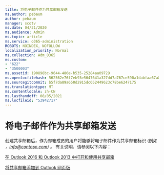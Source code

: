 ```yaml
---
title: 将电子邮件作为共享邮箱发送
ms.author: pebaum
author: pebaum
manager: scotv
ms.date: 04/21/2020
ms.audience: Admin
ms.topic: article
ms.service: o365-administration
ROBOTS: NOINDEX, NOFOLLOW
localization_priority: Normal
ms.collection: Adm_O365
ms.custom:
- "622"
- "3500003"
ms.assetid: 190898bc-9644-480e-b535-25284aa09729
ms.openlocfilehash: 562562e76f7eb93e5647641a327dd7a767ce590a1dabfaa67a89b3f4f53f35c4
ms.sourcegitcommit: b5f7da89a650d2915dc652449623c78be6247175
ms.translationtype: MT
ms.contentlocale: zh-CN
ms.lasthandoff: 08/05/2021
ms.locfileid: "53942717"
---
```

# <a name="sending-email-as-the-shared-mailbox"></a>将电子邮件作为共享邮箱发送

创建共享邮箱后，作为邮箱成员的用户将能够将电子邮件作为共享邮箱标识 (例如 *，info@contoso.com) 。* 有关说明，请参阅以下内容：
  
[在 Outlook 2016 和 Outlook 2013 中打开和使用共享邮箱](https://support.office.com/article/open-and-use-a-shared-mailbox-in-outlook-2016-and-outlook-2013-d94a8e9e-21f1-4240-808b-de9c9c088afd)
  
[将共享邮箱添加到 Outlook 网页版](https://support.office.com/article/add-a-shared-mailbox-to-outlook-on-the-web-98b5a90d-4e38-415d-a030-f09a4cd28207)
  